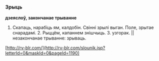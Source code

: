 ### Зрыць
**дзеяслоў, закончанае трыванне**

1. Скапаць, нарабіць ям, калдобін. Свінні зрылі выган. Поле, зрытае снарадамі. 2. Рыццём, капаннем знішчыць. З. узгорак. || незакончанае трыванне: зрываць.

<a rel="author">[http://rv-blr.com/](http://rv-blr.com/slounik.jsp?letterId=0&maskId=0&pageId=1190)</a>
